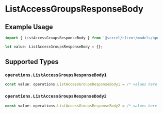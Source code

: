 # ListAccessGroupsResponseBody

## Example Usage

```typescript
import { ListAccessGroupsResponseBody } from '@vercel/client/models/operations';

let value: ListAccessGroupsResponseBody = {};
```

## Supported Types

### `operations.ListAccessGroupsResponseBody1`

```typescript
const value: operations.ListAccessGroupsResponseBody1 = /* values here */
```

### `operations.ListAccessGroupsResponseBody2`

```typescript
const value: operations.ListAccessGroupsResponseBody2 = /* values here */
```
